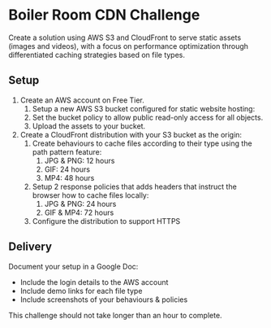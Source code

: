 # Boiler Room CDN Challenge

Create a solution using AWS S3 and CloudFront to serve static assets (images and videos), with a focus on performance optimization through differentiated caching strategies based on file types.

## Setup

1. Create an AWS account on Free Tier.
	1. Setup a new AWS S3 bucket configured for static website hosting:
	2. Set the bucket policy to allow public read-only access for all objects.
	3. Upload the assets to your bucket.
2. Create a CloudFront distribution with your S3 bucket as the origin:
	1. Create behaviours to cache files according to their type using the path pattern feature:
		1. JPG & PNG: 12 hours
		2. GIF: 24 hours
		3. MP4: 48 hours
	2. Setup 2 response policies that adds headers that instruct the browser how to cache files locally:
		1. JPG & PNG: 24 hours
		2. GIF & MP4: 72 hours
	3. Configure the distribution to support HTTPS

## Delivery
Document your setup in a Google Doc:

- Include the login details to the AWS account
- Include demo links for each file type
- Include screenshots of your behaviours & policies

This challenge should not take longer than an hour to complete.